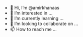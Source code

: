 - 👋 Hi, I’m @amirkhanaas
- 👀 I’m interested in ...
- 🌱 I’m currently learning ...
- 💞️ I’m looking to collaborate on ...
- 📫 How to reach me ...

<!---
amirkhanaas/amirkhanaas is a ✨ special ✨ repository because its `README.md` (this file) appears on your GitHub profile.
You can click the Preview link to take a look at your changes.
--->
